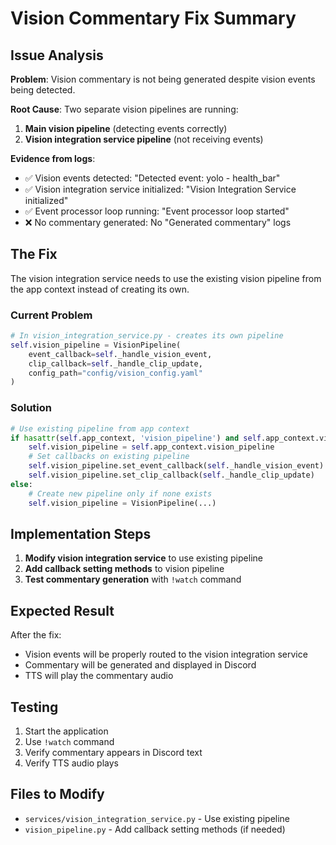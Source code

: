# Vision Commentary Fix Summary

## Issue Analysis

**Problem**: Vision commentary is not being generated despite vision events being detected.

**Root Cause**: Two separate vision pipelines are running:
1. **Main vision pipeline** (detecting events correctly)
2. **Vision integration service pipeline** (not receiving events)

**Evidence from logs**:
- ✅ Vision events detected: "Detected event: yolo - health_bar"
- ✅ Vision integration service initialized: "Vision Integration Service initialized"
- ✅ Event processor loop running: "Event processor loop started"
- ❌ No commentary generated: No "Generated commentary" logs

## The Fix

The vision integration service needs to use the existing vision pipeline from the app context instead of creating its own.

### Current Problem
```python
# In vision_integration_service.py - creates its own pipeline
self.vision_pipeline = VisionPipeline(
    event_callback=self._handle_vision_event,
    clip_callback=self._handle_clip_update,
    config_path="config/vision_config.yaml"
)
```

### Solution
```python
# Use existing pipeline from app context
if hasattr(self.app_context, 'vision_pipeline') and self.app_context.vision_pipeline:
    self.vision_pipeline = self.app_context.vision_pipeline
    # Set callbacks on existing pipeline
    self.vision_pipeline.set_event_callback(self._handle_vision_event)
    self.vision_pipeline.set_clip_callback(self._handle_clip_update)
else:
    # Create new pipeline only if none exists
    self.vision_pipeline = VisionPipeline(...)
```

## Implementation Steps

1. **Modify vision integration service** to use existing pipeline
2. **Add callback setting methods** to vision pipeline
3. **Test commentary generation** with `!watch` command

## Expected Result

After the fix:
- Vision events will be properly routed to the vision integration service
- Commentary will be generated and displayed in Discord
- TTS will play the commentary audio

## Testing

1. Start the application
2. Use `!watch` command
3. Verify commentary appears in Discord text
4. Verify TTS audio plays

## Files to Modify

- `services/vision_integration_service.py` - Use existing pipeline
- `vision_pipeline.py` - Add callback setting methods (if needed) 